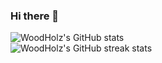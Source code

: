 ### Hi there 👋

<div style="display: flex; ">
  <img src="https://github-readme-stats.vercel.app/api?username=WoodHolz&show_icons=true&locale=en" alt="WoodHolz's GitHub stats" style="margin-right: 20px;">
</div>

<div style="display: flex;">
  <img src="https://github-readme-streak-stats.herokuapp.com/?user=WoodHolz&" alt="WoodHolz's GitHub streak stats">
</div>
